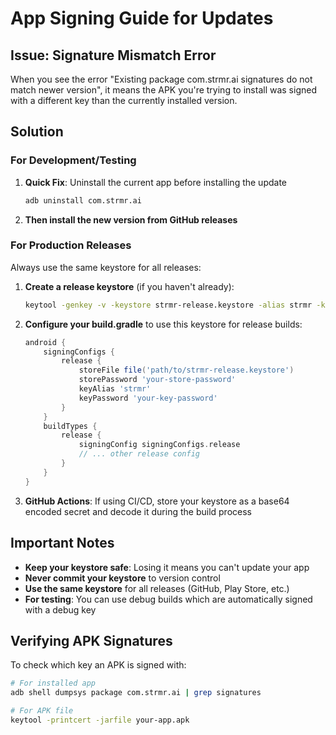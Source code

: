 # App Signing Guide for Updates

## Issue: Signature Mismatch Error

When you see the error "Existing package com.strmr.ai signatures do not match newer version", it means the APK you're trying to install was signed with a different key than the currently installed version.

## Solution

### For Development/Testing

1. **Quick Fix**: Uninstall the current app before installing the update
   ```bash
   adb uninstall com.strmr.ai
   ```

2. **Then install the new version from GitHub releases**

### For Production Releases

Always use the same keystore for all releases:

1. **Create a release keystore** (if you haven't already):
   ```bash
   keytool -genkey -v -keystore strmr-release.keystore -alias strmr -keyalg RSA -keysize 2048 -validity 10000
   ```

2. **Configure your build.gradle** to use this keystore for release builds:
   ```gradle
   android {
       signingConfigs {
           release {
               storeFile file('path/to/strmr-release.keystore')
               storePassword 'your-store-password'
               keyAlias 'strmr'
               keyPassword 'your-key-password'
           }
       }
       buildTypes {
           release {
               signingConfig signingConfigs.release
               // ... other release config
           }
       }
   }
   ```

3. **GitHub Actions**: If using CI/CD, store your keystore as a base64 encoded secret and decode it during the build process

## Important Notes

- **Keep your keystore safe**: Losing it means you can't update your app
- **Never commit your keystore** to version control
- **Use the same keystore** for all releases (GitHub, Play Store, etc.)
- **For testing**: You can use debug builds which are automatically signed with a debug key

## Verifying APK Signatures

To check which key an APK is signed with:
```bash
# For installed app
adb shell dumpsys package com.strmr.ai | grep signatures

# For APK file
keytool -printcert -jarfile your-app.apk
```